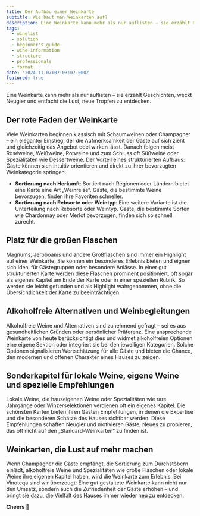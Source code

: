 ```yaml
---
title: Der Aufbau einer Weinkarte
subtitle: Wie baut man Weinkarten auf?
description: Eine Weinkarte kann mehr als nur auflisten – sie erzählt Geschichten, weckt Neugier und entfacht die Lust, neue Tropfen zu entdecken.
tags:
  - winelist
  - solution
  - beginner's-guide
  - wine-information
  - structure
  - professionals
  - format
date: '2024-11-07T07:03:07.000Z'
featured: true
---
```


Eine Weinkarte kann mehr als nur auflisten – sie erzählt Geschichten, weckt Neugier und entfacht die Lust, neue Tropfen zu entdecken.

## **Der rote Faden der Weinkarte**

Viele Weinkarten beginnen klassisch mit Schaumweinen oder Champagner – ein eleganter Einstieg, der die Aufmerksamkeit der Gäste auf sich zieht und gleichzeitig das Angebot edel wirken lässt. Danach folgen meist Roséweine, Weißweine, Rotweine und zum Schluss oft Süßweine oder Spezialitäten wie Dessertweine. Der Vorteil eines strukturierten Aufbaus: Gäste können sich intuitiv orientieren und direkt zu ihrer bevorzugten Weinkategorie springen.

- **Sortierung nach Herkunft**: Sortiert nach Regionen oder Ländern bietet eine Karte eine Art „Weinreise“. Gäste, die bestimmte Weine bevorzugen, finden ihre Favoriten schneller.
- **Sortierung nach Rebsorte oder Weintyp**: Eine weitere Variante ist die Unterteilung nach Rebsorte oder Weintyp. Gäste, die bestimmte Sorten wie Chardonnay oder Merlot bevorzugen, finden sich so schnell zurecht.

## **Platz für die großen Flaschen**

Magnums, Jeroboams und andere Großflaschen sind immer ein Highlight auf einer Weinkarte. Sie können ein besonderes Erlebnis bieten und eignen sich ideal für Gästegruppen oder besondere Anlässe. In einer gut strukturierten Karte werden diese Flaschen prominent positioniert, oft sogar als eigenes Kapitel am Ende der Karte oder in einer speziellen Rubrik. So werden sie leicht gefunden und als Highlight wahrgenommen, ohne die Übersichtlichkeit der Karte zu beeinträchtigen.

## **Alkoholfreie Alternativen und Weinbegleitungen**

Alkoholfreie Weine und Alternativen sind zunehmend gefragt – sei es aus gesundheitlichen Gründen oder persönlicher Präferenz. Eine ansprechende Weinkarte von heute berücksichtigt dies und widmet alkoholfreien Optionen eine eigene Sektion oder integriert sie bei den jeweiligen Kategorien. Solche Optionen signalisieren Wertschätzung für alle Gäste und bieten die Chance, den modernen und offenen Charakter eines Hauses zu zeigen.

## **Sonderkapitel für lokale Weine, eigene Weine und spezielle Empfehlungen**

Lokale Weine, die hauseigenen Weine oder Spezialitäten wie rare Jahrgänge oder Winzerselektionen verdienen oft ein eigenes Kapitel. Die schönsten Karten bieten ihren Gästen Empfehlungen, in denen die Expertise und die besonderen Schätze des Hauses sichtbar werden. Diese Empfehlungen schaffen Neugier und motivieren Gäste, Neues zu probieren, das oft nicht auf den „Standard-Weinkarten“ zu finden ist.

## **Weinkarten, die Lust auf mehr machen**

Wenn Champagner die Gäste empfängt, die Sortierung zum Durchstöbern einlädt, alkoholfreie Weine und Spezialitäten wie große Flaschen oder lokale Weine ihre eigenen Kapitel haben, wird die Weinkarte zum Erlebnis. Bei Vinoteqa sind wir überzeugt: Eine gut gestaltete Weinkarte kann nicht nur den Umsatz, sondern auch die Zufriedenheit der Gäste erhöhen – und bringt sie dazu, die Vielfalt des Hauses immer wieder neu zu entdecken.

**Cheers 🍷**
